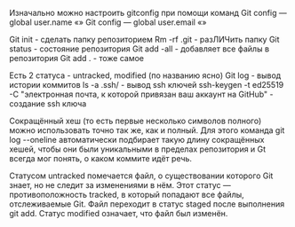 Изначально можно настроить gitconfig при помощи команд
Git config —global user.name «»
Git config — global user.email «»

Git init - сделать папку репозиторием
Rm -rf .git - разЛИЧить папку
Git status - состояние репозитория
Git add -all - добавляет все файлы в репозитория
Git add . - тоже самое

Есть 2 статуса - untracked, modified (по названию ясно)
Git log - вывод истории коммитов
ls -a .ssh/ - вывод ssh ключей
ssh-keygen -t ed25519 -C "электронная почта, к которой привязан ваш аккаунт на GitHub" - создание ssh ключа

Сокращённый хеш (то есть первые несколько символов полного) можно использовать точно так же, как и полный. 
Для этого команда git log --oneline автоматически подбирает такую длину сокращённых хешей, 
чтобы они были уникальными в пределах репозитория и Gt всегда мог понять, о каком коммите идёт речь.

Статусом untracked помечается файл, о существовании которого Git знает, но не следит за изменениями в нём. 
Этот статус — противоположность tracked, в который попадают все файлы, отслеживаемые Git.
Файл переходит в статус staged после выполнения git add.
Статус modified означает, что файл был изменён.